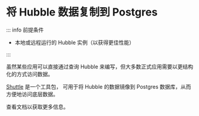 # 将 Hubble 数据复制到 Postgres

::: info 前提条件

- 本地或远程运行的 Hubble 实例（以获得更佳性能）

:::

虽然某些应用可以直接通过查询 Hubble 来编写，但大多数正式应用需要以更结构化的方式访问数据。

[Shuttle](https://github.com/farcasterxyz/hub-monorepo/tree/main/packages/shuttle) 是一个工具包，
可用于将 Hubble 的数据镜像到 Postgres 数据库，从而方便地访问底层数据。

查看文档以获取更多信息。

